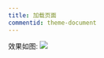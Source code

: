 ```yaml
---
title: 加载页面
commentid: theme-document
---
```


效果如图:
![](https://cdn.jsdelivr.net/gh/hvnobug/assets/home/post/images/loading-page-preview.gif)